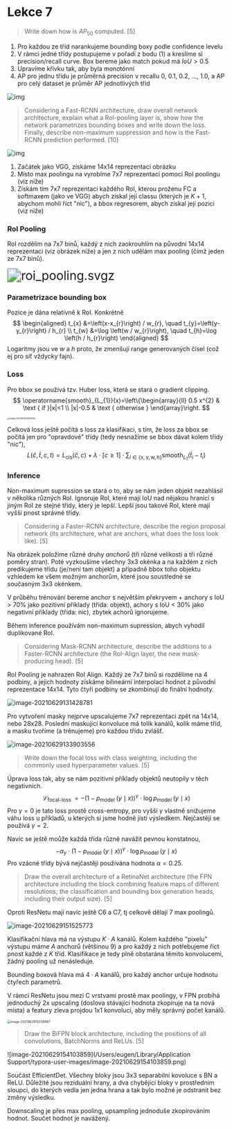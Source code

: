 # Lekce 7

> Write down how is $AP_{50}$ computed. [5]

1. Pro každou ze tříd narankujeme bounding boxy podle confidence levelu
2. V rámci jedné třídy postupujeme v pořadí z bodu (1) a kreslíme si precision/recall curve. Box bereme jako match pokud má $IoU > 0.5$
3. Upravíme křivku tak, aby byla monotónní
4. AP pro jednu třídu je průměrná precision v recallu 0, 0.1, 0.2, ..., 1.0, a AP pro celý dataset je průměr AP jednotlivých tříd

![img](/Users/eugen/Documents/deep-learning-notes/images/precision_recall_curve_interpolated.jpg)

> Considering a Fast-RCNN architecture, draw overall network architecture, explain what a RoI-pooling layer is, show how the network parametrizes bounding boxes and write down the loss. Finally, describe non-maximum suppression and how is the Fast-RCNN prediction performed. [10]

![img](/Users/eugen/Documents/deep-learning-notes/images/fast_rcnn.jpg)

1. Začátek jako VGG, získáme 14x14 reprezentaci obrázku
2. Místo max poolingu na vyrobíme 7x7 reprezentaci pomocí RoI poolingu (viz níže)
3.  Získám tím 7x7 reprezentaci každého RoI, kterou proženu FC a softmaxem (jako ve VGG) abych získal její classu (kterých je $K + 1$, abychom mohli říct "nic"), a bbox regresorem, abych získal její pozici (viz níže)

### RoI Pooling

RoI rozdělím na 7x7 binů, každý z nich zaokrouhlím na původní 14x14 reprezentaci (viz obrázek níže) a jen z nich udělám max pooling (čímž jeden ze 7x7 binů).

 <img src="../../Downloads/roi_pooling.svgz" alt="roi_pooling.svgz" style="zoom:200%;" /> 

### Parametrizace bounding box

Pozice je dána relativně k RoI. Konkrétně
$$
\begin{aligned}
t_{x} &=\left(x-x_{r}\right) / w_{r}, \quad t_{y}=\left(y-y_{r}\right) / h_{r} \\
t_{w} &=\log \left(w / w_{r}\right), \quad t_{h}=\log \left(h / h_{r}\right)
\end{aligned}
$$
Logaritmy jsou ve $w$ a $h$ proto, že zmenšují range generovaných čísel (což ej pro síť vždycky fajn).

### Loss

Pro bbox se používá tzv. Huber loss, která se stará o gradient clipping.
$$
\operatorname{smooth}_{L_{1}}(x)=\left\{\begin{array}{ll}
0.5 x^{2} & \text { if }|x|<1 \\
|x|-0.5 & \text { otherwise }
\end{array}\right.
$$


<img src="/Users/eugen/Library/Application Support/typora-user-images/image-20210629123616516.png" alt="image-20210629123616516" style="zoom: 33%;" />

Celková loss ještě počítá s loss za klasifikaci, s tím, že loss za bbox se počítá jen pro "opravdové" třídy (tedy nesnažíme se bbox dávat kolem třídy "nic"),
$$
L(\hat{c}, \hat{t}, c, t)=L_{\mathrm{cls}}(\hat{c}, c)+\lambda \cdot[c \geq 1] \cdot \sum_{i \in\{\mathrm{x}, \mathrm{y}, \mathrm{w}, \mathrm{h}\}} \operatorname{smooth}_{L_{1}}\left(\hat{t}_{i}-t_{i}\right)
$$

### Inference

Non-maximum supression se stará o to, aby se nám jeden objekt nezahlásil v několika různých RoI. Ignoruje RoI, které mají IoU nad nějakou hranicí s jiným RoI ze stejné třídy, který je lepší. Lepší jsou takové RoI, které mají vyšší pnost správné třídy.

> Considering a Faster-RCNN architecture, describe the region proposal network (its architecture, what are anchors, what does the loss look like). [5]

Na obrázek položíme různé druhy *anchorů* (tři různé velikosti a tři různé poměry stran). Poté vyzkoušíme všechny 3x3 okénka a na každém z nich predikujeme třídu (je/není tam objekt) a případně bbox toho objektu vzhledem ke všem možným anchorům, které jsou soustředné se současným 3x3 okénkem.

V průběhu trénování bereme anchor s největším překryvem + anchory s IoU > 70% jako pozitivní příklady (třída: objekt), achory s IoU < 30% jako negativní příklady (třída: nic), zbytek achorů ignorujeme.

Během inference používám non-maximum supression, abych vyhodil duplikované RoI.

> Considering Mask-RCNN architecture, describe the additions to a Faster-RCNN architecture (the RoI-Align layer, the new mask-producing head). [5]

RoI Pooling je nahrazen RoI Align. Každý ze 7x7 binů si rozdělíme na 4 podbiny, a jejich hodnoty získáme bilineární interpolací hodnot z původní reprezentace 14x14. Tyto čtyři podbiny se zkombinují do finální hodnoty.

![image-20210629131428781](/Users/eugen/Documents/deep-learning-notes/images/roi-align.png)

Pro vytvoření masky nejprve upscalujeme 7x7 reprezentaci zpět na 14x14, nebo 28x28. Poslední maskující konvoluce má tolik kanálů, kolik máme tříd, a masku tvoříme (a trénujeme) pro každou třídu zvlášť.

![image-20210629133903556](/Users/eugen/Documents/deep-learning-notes/images/mask-generating-layer.png)

> Write down the focal loss with class weighting, including the commonly used hyperparameter values. [5]

Úprava loss tak, aby se nám pozitivní příklady objektů neutopily v těch negativních.
$$
\mathcal{L}_{\text {focal-loss }}=-\left(1-p_{\text {model }}(y \mid x)\right)^{\gamma} \cdot \log p_{\text {model }}(y \mid x)
$$
Pro $\gamma = 0$ je tato loss prostě cross-entropy, pro vyšší $\gamma$ vlastně snižujeme váhu loss u příkladů, u kterých si jsme hodně jistí výsledkem. Nejčastěji se používá $\gamma = 2$.

Navíc se ještě moůže každá třída různě navážit pevnou konstatnou,
$$
-\alpha_{y} \cdot\left(1-p_{\text {model }}(y \mid x)\right)^{\gamma} \cdot \log p_{\text {model }}(y \mid x)
$$
Pro vzácné třídy bývá nejčastěji používána hodnota $\alpha = 0.25$.

> Draw the overall architecture of a RetinaNet architecture (the FPN architecture including the block combining feature maps of different resolutions; the classification and bounding box generation heads, including their output size). [5]

Oproti ResNetu mají navíc ještě C6 a C7, tj celkově dělají 7 max poolingů.

![image-20210629151525773](/Users/eugen/Documents/deep-learning-notes/images/retina-net.png)

Klasifikační hlava má na výstupu $K\cdot A$ kanálů. Kolem každého "pixelu" výstupu máme $A$ anchorů (většinou 9) a pro každý z nich potřebujeme říct pnost každé z $K$ tříd. Klasifikace je tedy plně obstarána těmito konvolucemi, žádný pooling už nenásleduje.

Bounding boxová hlava má $4 \cdot A$ kanálů, pro každý anchor určuje hodnotu čtyřech parametrů.

V rámci ResNetu jsou mezi C vrstvami prostě max poolingy, v FPN probíhá jednoduchý 2x upscaling (doslova stávající hodnota zkopíruje na ta nová místa) a featury zleva projdou 1x1 konvolucí, aby měly správný počet kanálů.

<img src="/Users/eugen/Documents/deep-learning-notes/images/fpn-block.png" alt="image-20210629152126867" style="zoom:50%;" />

> Draw the BiFPN block architecture, including the positions of all convolutions, BatchNorms and ReLUs. [5]

![image-20210629154103859](/Users/eugen/Library/Application Support/typora-user-images/image-20210629154103859.png)

Součást EfficientDet. Všechny bloky jsou 3x3 separabilní kovoluce s BN a ReLU. Důležité jsou reziduální hrany, a dva chybějící bloky v prostředním sloupci, do kterých vedla jen jedna hrana a tak bylo možné je odstranit bez změny výsledku.

Downscaling je přes max pooling, upsampling jednoduše zkopírováním hodnot. Součet hodnot je navážený.


